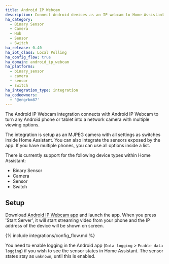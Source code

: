 ```yaml
---
title: Android IP Webcam
description: Connect Android devices as an IP webcam to Home Assistant
ha_category:
  - Binary Sensor
  - Camera
  - Hub
  - Sensor
  - Switch
ha_release: 0.40
ha_iot_class: Local Polling
ha_config_flow: true
ha_domain: android_ip_webcam
ha_platforms:
  - binary_sensor
  - camera
  - sensor
  - switch
ha_integration_type: integration
ha_codeowners:
  - '@engrbm87'
---
```


The Android IP Webcam integration connects with Android IP Webcam to turn any Android phone or tablet into a network camera with multiple viewing options.

The integration is setup as an MJPEG camera with all settings as switches inside Home Assistant. You can also integrate the sensors exposed by the app. If you have multiple phones, you can use all options inside a list.

There is currently support for the following device types within Home Assistant:

- Binary Sensor
- Camera
- Sensor
- Switch

## Setup

Download [Android IP Webcam app](https://play.google.com/store/apps/details?id=com.pas.webcam) and launch the app. When you press 'Start Server', it will start streaming video from your phone and the IP address of the device will be shown on screen.

{% include integrations/config_flow.md %}

<div class='note'>

You need to enable logging in the Android app (`Data logging` > `Enable data logging`) if you wish to see the sensor states in Home Assistant. The sensor states stay as `unknown`, until this is enabled.

</div>
